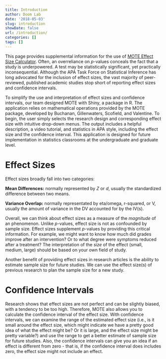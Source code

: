 ```yaml
---
title: Introduction
author: Doom Lab
date: '2018-05-03'
slug: introduction
showDate: false
url: /introduction/
categories: []
tags: []
---
```


This page provides supplemental information for the use of [MOTE Effect Size Calculator](https://doomlab.shinyapps.io/mote/). Often, an overreliance on *p*-values conceals the fact that a study is underpowered. A test may be statistically significant, yet practically inconsequential. Although the APA Task Force on Statistical Inference has long advocated for the inclusion of effect sizes, the vast majority of peer-reviewed, published academic studies stop short of reporting effect sizes and confidence intervals. 


To simplify the use and interpretation of effect sizes and confidence intervals, our team designed MOTE with Shiny, a package in R. The application relies on mathematical operations provided by the MOTE package, developed by Buchanan, Gillenwaters, Scofield, and Valentine. To begin, the user simply selects the research design and corresponding effect size with intuitive drop-down menus. The output includes a helpful description, a video tutorial, and statistics in APA style, including the effect size and the confidence interval. This application is designed for future implementation in statistics classrooms at the undergraduate and graduate level. 

<!--more-->

# Effect Sizes  

Effect sizes broadly fall into two categories:   
  
**Mean Differences:** normally represented by *Z* or *d*, usually the standardized difference between two means.    

**Variance Overlap:** normally representated by eta/omega, r-squared, or V, usually the amount of variance in the DV accounted for by the IV(s).     
  
Overall, we can think about effect sizes as a measure of the *magnitude* of an phenomenon. Unlike *p*-values, effect size is not as confounded by sample size. Effect sizes supplement *p*-values by providing this critical information. For example, we might want to know how much did grades improve after an intervention? Or to what degree were symptoms reduced after a treatment? The interpretation of the *size* of the effect (small, medium, large) should be based on your own field of study. 
  
Another benefit of providing effect sizes in research articles is the ability to estimate sample size for future studies. We can use the effect size(s) of previous research to plan the sample size for a new study. 
  
# Confidence Intervals 

Research shows that effect sizes are not perfect and can be slightly biased, with a tendency to be too high. Therefore, MOTE also allows you to calculate the confidence interval of the effect size. With confidence intervals, we can examine the range of the estimated effect size (i.e., is it small around the effect size, which might indicate we have a pretty good idea of what the effect might be? Or it is large, and the effect size might be pretty variable?) and use the range to get a better estimate of sample size for future studies. Also, the confidence intervals can give you an idea if an effect is different from zero - that is, if the confidence interval does includes zero, the effect size might not include an effect.  
